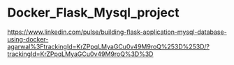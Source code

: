 # Docker_Flask_Mysql_project
https://www.linkedin.com/pulse/building-flask-application-mysql-database-using-docker-agarwal%3FtrackingId=KrZPpqLMyaGCu0v49M9roQ%253D%253D/?trackingId=KrZPpqLMyaGCu0v49M9roQ%3D%3D
